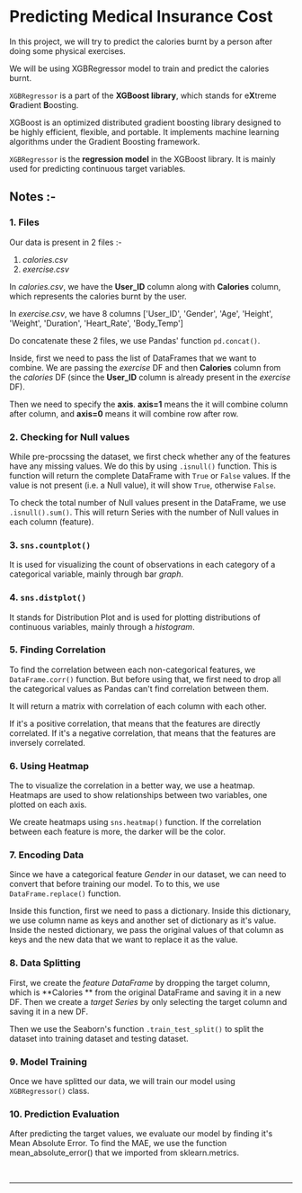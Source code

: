 # Predicting Medical Insurance Cost

In this project, we will try to predict the calories burnt by a person after doing some physical exercises. 

We will be using XGBRegressor model to train and predict the calories burnt. 

`XGBRegressor` is a part of the **XGBoost library**, which stands for e**X**treme **G**radient **B**oosting. 

XGBoost is an optimized distributed gradient boosting library designed to be highly efficient, flexible, and portable. It implements machine learning algorithms under the Gradient Boosting framework.    

`XGBRegressor` is the **regression model** in the XGBoost library. It is mainly used for predicting continuous target variables.

## Notes :-

### 1. Files
Our data is present in 2 files :-
1. *calories.csv*
2. *exercise.csv*

In *calories.csv*, we have the **User_ID** column along with **Calories** column, which represents the calories burnt by the user.

In *exercise.csv*, we have 8 columns ['User_ID', 'Gender', 'Age', 'Height', 'Weight', 'Duration', 'Heart_Rate', 'Body_Temp']

Do concatenate these 2 files, we use Pandas' function `pd.concat()`. 

Inside, first we need to pass the list of DataFrames that we want to combine. We are passing the *exercise* DF and then **Calories** column from the *calories* DF (since the **User_ID** column is already present in the *exercise* DF).

Then we need to specify the **axis**. **axis=1** means the it will combine column after column, and **axis=0** means it will combine row after row.

### 2. Checking for Null values
While pre-procssing the dataset, we first check whether any of the features have any missing values. We do this by using `.isnull()` function. This is function will return the complete DataFrame with `True` or `False` values. If the value is not present (i.e. a Null value), it will show `True`, otherwise `False`.

To check the total number of Null values present in the DataFrame, we use `.isnull().sum()`. This will return Series with the number of Null values in each column (feature).

### 3. `sns.countplot()`
It is used for visualizing the count of observations in each category of a categorical variable, mainly through bar *graph*.

### 4. `sns.distplot()`
It stands for Distribution Plot and is used for plotting distributions of continuous variables, mainly through a *histogram*.

### 5. Finding Correlation
To find the correlation between each non-categorical features, we `DataFrame.corr()` function. But before using that, we first need to drop all the categorical values as Pandas can't find correlation between them.

It will return a matrix with correlation of each column with each other.

If it's a positive correlation, that means that the features are directly correlated. If it's a negative correlation, that means that the features are inversely correlated.

### 6. Using Heatmap
The to visualize the correlation in a better way, we use a heatmap. Heatmaps are used to show relationships between two variables, one plotted on each axis. 

We create heatmaps using `sns.heatmap()` function. If the correlation between each feature is more, the darker will be the color.

### 7. Encoding Data
Since we have a categorical feature *Gender* in our dataset, we can need to convert that before training our model. To to this, we use `DataFrame.replace()` function. 

Inside this function, first we need to pass a dictionary. Inside this dictionary, we use column name as keys and another set of dictionary as it's value. Inside the nested dictionary, we pass the original values of that column as keys and the new data that we want to replace it as the value. 


### 8. Data Splitting
First, we create the *feature DataFrame* by dropping the target column, which is **Calories ** from the original DataFrame and saving it in a new DF. Then we create a *target Series* by only selecting the target column and saving it in a new DF.

Then we use the Seaborn's function `.train_test_split()` to split the dataset into training dataset and testing dataset.


### 9. Model Training
Once we have splitted our data, we will train our model using `XGBRegressor()` class. 


### 10. Prediction Evaluation
After predicting the target values, we evaluate our model by finding it's Mean Absolute Error. To find the MAE, we use the function mean_absolute_error() that we imported from sklearn.metrics.

<br>

---------